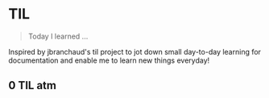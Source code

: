 # TIL
> Today I learned ...

Inspired by jbranchaud's til project to jot down small day-to-day learning for documentation and enable me to learn new things everyday!

0 TIL atm
---
